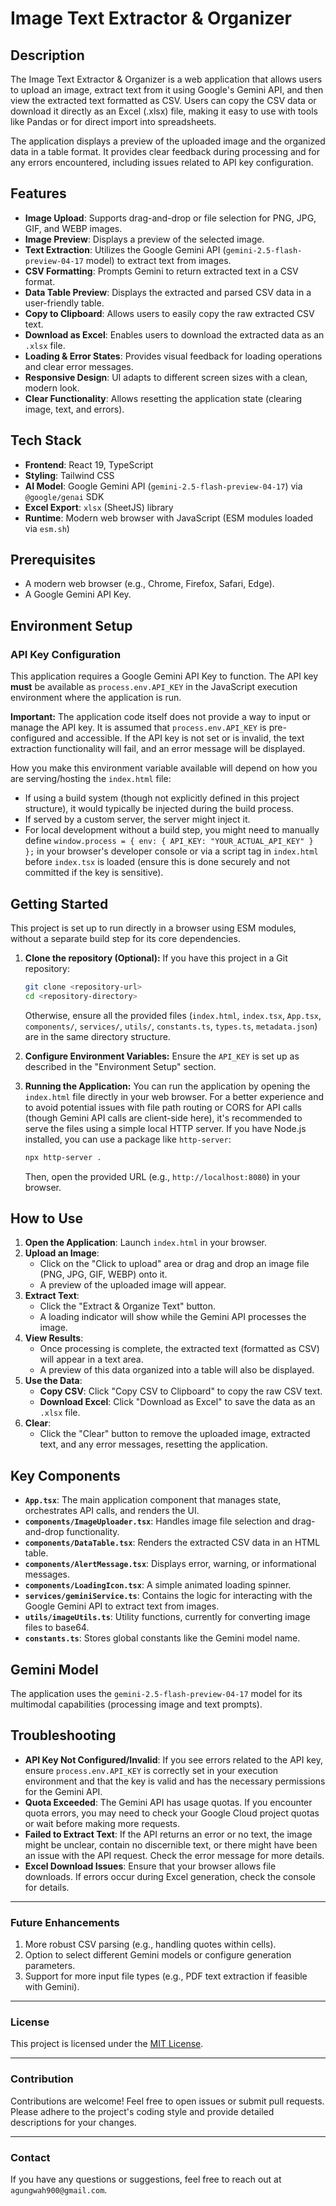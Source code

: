 # Image Text Extractor & Organizer

## Description

The Image Text Extractor & Organizer is a web application that allows users to upload an image, extract text from it using Google's Gemini API, and then view the extracted text formatted as CSV. Users can copy the CSV data or download it directly as an Excel (.xlsx) file, making it easy to use with tools like Pandas or for direct import into spreadsheets.

The application displays a preview of the uploaded image and the organized data in a table format. It provides clear feedback during processing and for any errors encountered, including issues related to API key configuration.

## Features

- **Image Upload**: Supports drag-and-drop or file selection for PNG, JPG, GIF, and WEBP images.
- **Image Preview**: Displays a preview of the selected image.
- **Text Extraction**: Utilizes the Google Gemini API (`gemini-2.5-flash-preview-04-17` model) to extract text from images.
- **CSV Formatting**: Prompts Gemini to return extracted text in a CSV format.
- **Data Table Preview**: Displays the extracted and parsed CSV data in a user-friendly table.
- **Copy to Clipboard**: Allows users to easily copy the raw extracted CSV text.
- **Download as Excel**: Enables users to download the extracted data as an `.xlsx` file.
- **Loading & Error States**: Provides visual feedback for loading operations and clear error messages.
- **Responsive Design**: UI adapts to different screen sizes with a clean, modern look.
- **Clear Functionality**: Allows resetting the application state (clearing image, text, and errors).

## Tech Stack

- **Frontend**: React 19, TypeScript
- **Styling**: Tailwind CSS
- **AI Model**: Google Gemini API (`gemini-2.5-flash-preview-04-17`) via `@google/genai` SDK
- **Excel Export**: `xlsx` (SheetJS) library
- **Runtime**: Modern web browser with JavaScript (ESM modules loaded via `esm.sh`)

## Prerequisites

- A modern web browser (e.g., Chrome, Firefox, Safari, Edge).
- A Google Gemini API Key.

## Environment Setup

### API Key Configuration

This application requires a Google Gemini API Key to function. The API key **must** be available as `process.env.API_KEY` in the JavaScript execution environment where the application is run.

**Important:** The application code itself does not provide a way to input or manage the API key. It is assumed that `process.env.API_KEY` is pre-configured and accessible. If the API key is not set or is invalid, the text extraction functionality will fail, and an error message will be displayed.

How you make this environment variable available will depend on how you are serving/hosting the `index.html` file:
- If using a build system (though not explicitly defined in this project structure), it would typically be injected during the build process.
- If served by a custom server, the server might inject it.
- For local development without a build step, you might need to manually define `window.process = { env: { API_KEY: "YOUR_ACTUAL_API_KEY" } };` in your browser's developer console or via a script tag in `index.html` before `index.tsx` is loaded (ensure this is done securely and not committed if the key is sensitive).

## Getting Started

This project is set up to run directly in a browser using ESM modules, without a separate build step for its core dependencies.

1.  **Clone the repository (Optional):**
    If you have this project in a Git repository:
    ```bash
    git clone <repository-url>
    cd <repository-directory>
    ```
    Otherwise, ensure all the provided files (`index.html`, `index.tsx`, `App.tsx`, `components/`, `services/`, `utils/`, `constants.ts`, `types.ts`, `metadata.json`) are in the same directory structure.

2.  **Configure Environment Variables:**
    Ensure the `API_KEY` is set up as described in the "Environment Setup" section.

3.  **Running the Application:**
    You can run the application by opening the `index.html` file directly in your web browser.
    For a better experience and to avoid potential issues with file path routing or CORS for API calls (though Gemini API calls are client-side here), it's recommended to serve the files using a simple local HTTP server.
    If you have Node.js installed, you can use a package like `http-server`:
    ```bash
    npx http-server .
    ```
    Then, open the provided URL (e.g., `http://localhost:8080`) in your browser.

## How to Use

1.  **Open the Application**: Launch `index.html` in your browser.
2.  **Upload an Image**:
    - Click on the "Click to upload" area or drag and drop an image file (PNG, JPG, GIF, WEBP) onto it.
    - A preview of the uploaded image will appear.
3.  **Extract Text**:
    - Click the "Extract & Organize Text" button.
    - A loading indicator will show while the Gemini API processes the image.
4.  **View Results**:
    - Once processing is complete, the extracted text (formatted as CSV) will appear in a text area.
    - A preview of this data organized into a table will also be displayed.
5.  **Use the Data**:
    - **Copy CSV**: Click "Copy CSV to Clipboard" to copy the raw CSV text.
    - **Download Excel**: Click "Download as Excel" to save the data as an `.xlsx` file.
6.  **Clear**:
    - Click the "Clear" button to remove the uploaded image, extracted text, and any error messages, resetting the application.

## Key Components

-   **`App.tsx`**: The main application component that manages state, orchestrates API calls, and renders the UI.
-   **`components/ImageUploader.tsx`**: Handles image file selection and drag-and-drop functionality.
-   **`components/DataTable.tsx`**: Renders the extracted CSV data in an HTML table.
-   **`components/AlertMessage.tsx`**: Displays error, warning, or informational messages.
-   **`components/LoadingIcon.tsx`**: A simple animated loading spinner.
-   **`services/geminiService.ts`**: Contains the logic for interacting with the Google Gemini API to extract text from images.
-   **`utils/imageUtils.ts`**: Utility functions, currently for converting image files to base64.
-   **`constants.ts`**: Stores global constants like the Gemini model name.

## Gemini Model

The application uses the `gemini-2.5-flash-preview-04-17` model for its multimodal capabilities (processing image and text prompts).

## Troubleshooting

-   **API Key Not Configured/Invalid**: If you see errors related to the API key, ensure `process.env.API_KEY` is correctly set in your execution environment and that the key is valid and has the necessary permissions for the Gemini API.
-   **Quota Exceeded**: The Gemini API has usage quotas. If you encounter quota errors, you may need to check your Google Cloud project quotas or wait before making more requests.
-   **Failed to Extract Text**: If the API returns an error or no text, the image might be unclear, contain no discernible text, or there might have been an issue with the API request. Check the error message for more details.
-   **Excel Download Issues**: Ensure that your browser allows file downloads. If errors occur during Excel generation, check the console for details.


---

### Future Enhancements
1.  More robust CSV parsing (e.g., handling quotes within cells).
2.  Option to select different Gemini models or configure generation parameters.
3.  Support for more input file types (e.g., PDF text extraction if feasible with Gemini).

---

### License
This project is licensed under the [MIT License](LICENSE.txt).

---

### Contribution
Contributions are welcome! Feel free to open issues or submit pull requests. Please adhere to the project's coding style and provide detailed descriptions for your changes.

---

### Contact
If you have any questions or suggestions, feel free to reach out at `agungwah900@gmail.com`.
